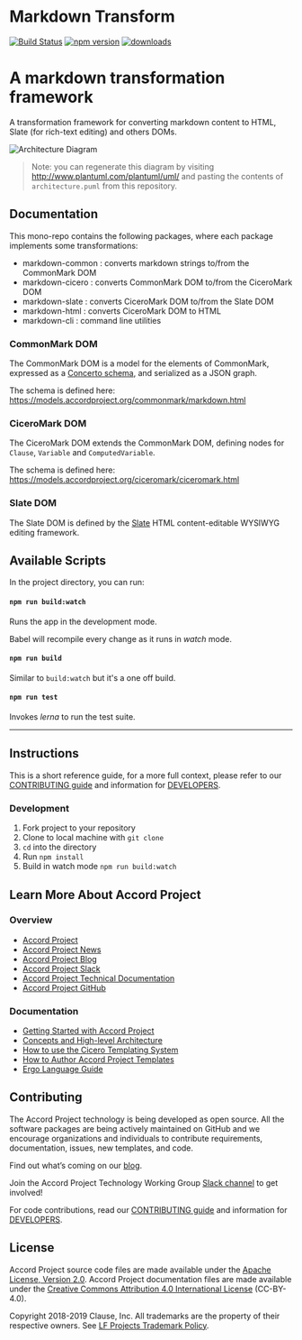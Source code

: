 # Markdown Transform

[![Build Status](https://travis-ci.org/accordproject/markdown-transform.svg?branch=master)](https://travis-ci.org/accordproject/markdown-transform) [![npm version](https://img.shields.io/npm/v/@accordproject/markdown-cli)](https://www.npmjs.com/package/@accordproject/markdown-cli) [![downloads](https://img.shields.io/npm/dm/@accordproject/markdown-cli)](https://www.npmjs.com/package/@accordproject/markdown-cli)

A markdown transformation framework
=======
A transformation framework for converting markdown content to HTML, Slate (for rich-text editing) and others DOMs.

![Architecture Diagram](http://www.plantuml.com/plantuml/png/bP0nJyCm48Lt_ugdxabsX50b61Ye6CfMTR3iQ-BMiIFxeXGX_ZkDMvgeBWEROx_Sk-zRHfQ1-zOAqKbra3LXqSfmq7vmXR9cWIy1R3eP8ct5zzsKRrllBi7LvHPh3iRLMpmMVLSyOVESKkCpNjvNQPJpJ0YcRXX-boU0XhcB3rNLUaqsbb8f7tGN_9uKbpxKrRbwtAJwNQTi-0H3JcCSVrEIxoU0wrKVAO8Rma3M5ffsnf4MmDGobYAv291E8tuwbiUfxPuTeoZuP2T3dEIaq1nzy_gnUfj9p3APm2dn7u7fboHmEjugpA6YbKo9wTgQCQt7p5-hpXw1yuU9a0u9EnZL54n71cd3Fin8Xc4eK_i-ZW2pBSNoTEvR-mC0)

> Note: you can regenerate this diagram by visiting http://www.plantuml.com/plantuml/uml/ and pasting the contents of `architecture.puml` from this repository.

## Documentation

This mono-repo contains the following packages, where each package implements some transformations:

* markdown-common : converts markdown strings to/from the CommonMark DOM
* markdown-cicero : converts CommonMark DOM to/from the CiceroMark DOM
* markdown-slate : converts CiceroMark DOM to/from the Slate DOM
* markdown-html : converts CiceroMark DOM to HTML
* markdown-cli : command line utilities

###  CommonMark DOM

The CommonMark DOM is a model for the elements of CommonMark, expressed as a [Concerto schema](https://github.com/accordproject/concerto), and serialized as a JSON graph.

The schema is defined here: https://models.accordproject.org/commonmark/markdown.html

###  CiceroMark DOM

The CiceroMark DOM extends the CommonMark DOM, defining nodes for `Clause`, `Variable` and `ComputedVariable`.

The schema is defined here: https://models.accordproject.org/ciceromark/ciceromark.html

###  Slate DOM

The Slate DOM is defined by the [Slate](https://www.slatejs.org) HTML content-editable WYSIWYG editing framework.

## Available Scripts

In the project directory, you can run:

#### `npm run build:watch`

Runs the app in the development mode.<br>

Babel will recompile every change as it runs in _watch_ mode.

#### `npm run build`

Similar to `build:watch` but it's a one off build.

#### `npm run test`

Invokes _lerna_ to run the test suite.

---

## Instructions

This is a short reference guide, for a more full context, please refer to our [CONTRIBUTING guide][contributing] and information for [DEVELOPERS][developers].

### Development

1. Fork project to your repository
2. Clone to local machine with `git clone`
3. `cd` into the directory
4. Run `npm install`
5. Build in watch mode `npm run build:watch`

## Learn More About Accord Project

### Overview

- [Accord Project][apmain]
- [Accord Project News][apnews]
- [Accord Project Blog][apblog]
- [Accord Project Slack][apslack]
- [Accord Project Technical Documentation][apdoc]
- [Accord Project GitHub][apgit]

### Documentation

- [Getting Started with Accord Project][docwelcome]
- [Concepts and High-level Architecture][dochighlevel]
- [How to use the Cicero Templating System][doccicero]
- [How to Author Accord Project Templates][docstudio]
- [Ergo Language Guide][docergo]

## Contributing

The Accord Project technology is being developed as open source. All the software packages are being actively maintained on GitHub and we encourage organizations and individuals to contribute requirements, documentation, issues, new templates, and code.

Find out what’s coming on our [blog][apblog].

Join the Accord Project Technology Working Group [Slack channel][apslack] to get involved!

For code contributions, read our [CONTRIBUTING guide][contributing] and information for [DEVELOPERS][developers].

## License <a name="license"></a>

Accord Project source code files are made available under the [Apache License, Version 2.0][apache].
Accord Project documentation files are made available under the [Creative Commons Attribution 4.0 International License][creativecommons] (CC-BY-4.0).

Copyright 2018-2019 Clause, Inc. All trademarks are the property of their respective owners. See [LF Projects Trademark Policy](https://lfprojects.org/policies/trademark-policy/).

[cicero]: https://github.com/accordproject/cicero
[markdown]: https://github.com/accordproject/markdown-editor
[linuxfound]: https://www.linuxfoundation.org
[charter]: https://github.com/accordproject/markdown-transform/blob/master/CHARTER.md
[apmain]: https://accordproject.org/
[apworkgroup]: https://calendar.google.com/calendar/event?action=TEMPLATE&tmeid=MjZvYzIzZHVrYnI1aDVzbjZnMHJqYmtwaGlfMjAxNzExMTVUMjEwMDAwWiBkYW5AY2xhdXNlLmlv&tmsrc=dan%40clause.io
[apblog]: https://medium.com/@accordhq
[apnews]: https://www.accordproject.org/news/
[apgit]: https://github.com/accordproject/
[apdoc]: https://docs.accordproject.org/
[apslack]: https://accord-project-slack-signup.herokuapp.com
[docspec]: https://docs.accordproject.org/docs/spec-overview.html
[docwelcome]: https://docs.accordproject.org/docs/accordproject.html
[dochighlevel]: https://docs.accordproject.org/docs/spec-concepts.html
[docergo]: https://docs.accordproject.org/docs/logic-ergo.html
[docstart]: https://docs.accordproject.org/docs/accordproject.html
[doccicero]: https://docs.accordproject.org/docs/basic-use.html
[docstudio]: https://docs.accordproject.org/docs/advanced-latedelivery.html
[contributing]: https://github.com/accordproject/markdown-transform/blob/master/CONTRIBUTING.md
[developers]: https://github.com/accordproject/markdown-transform/blob/master/DEVELOPERS.md
[apache]: https://github.com/accordproject/markdown-transform/blob/master/LICENSE
[creativecommons]: http://creativecommons.org/licenses/by/4.0/
